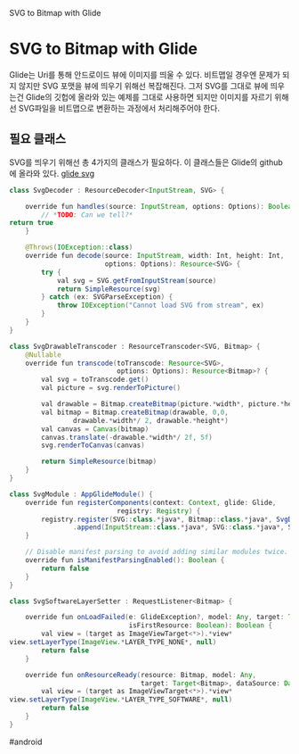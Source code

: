 SVG to Bitmap with Glide

# SVG to Bitmap with Glide
Glide는 Uri를 통해 안드로이드 뷰에 이미지를 띄울 수 있다. 
비트맵일 경우엔 문제가 되지 않지만 SVG 포맷을 뷰에 띄우기 위해선 복잡해진다.
그저 SVG를 그대로 뷰에 띄우는건 Glide의 깃헙에 올라와 있는 예제를 그대로 사용하면 되지만 이미지를 자르기 위해선 SVG파일을 비트맵으로 변환하는 과정에서 처리해주어야 한다.


## 필요 클래스
SVG를 띄우기 위해선 총 4가지의 클래스가 필요하다. 이 클래스들은 Glide의 github에 올라와 있다. [glide svg](https://github.com/bumptech/glide/tree/master/samples/svg)


```java
class SvgDecoder : ResourceDecoder<InputStream, SVG> {

    override fun handles(source: InputStream, options: Options): Boolean {
        // *TODO: Can we tell?*
return true
    }

    @Throws(IOException::class)
    override fun decode(source: InputStream, width: Int, height: Int,
                        options: Options): Resource<SVG> {
        try {
            val svg = SVG.getFromInputStream(source)
            return SimpleResource(svg)
        } catch (ex: SVGParseException) {
            throw IOException("Cannot load SVG from stream", ex)
        }
    }
}
```



```java
class SvgDrawableTranscoder : ResourceTranscoder<SVG, Bitmap> {
    @Nullable
    override fun transcode(toTranscode: Resource<SVG>,
                           options: Options): Resource<Bitmap>? {
        val svg = toTranscode.get()
        val picture = svg.renderToPicture()

        val drawable = Bitmap.createBitmap(picture.*width*, picture.*height*+ 5, Bitmap.Config.ARGB_8888)
        val bitmap = Bitmap.createBitmap(drawable, 0,0,
                drawable.*width*/ 2, drawable.*height*)
        val canvas = Canvas(bitmap)
        canvas.translate(-drawable.*width*/ 2f, 5f)
        svg.renderToCanvas(canvas)

        return SimpleResource(bitmap)
    }
}
```



```java
class SvgModule : AppGlideModule() {
    override fun registerComponents(context: Context, glide: Glide,
                           registry: Registry) {
        registry.register(SVG::class.*java*, Bitmap::class.*java*, SvgDrawableTranscoder())
                .append(InputStream::class.*java*, SVG::class.*java*, SvgDecoder())
    }

    // Disable manifest parsing to avoid adding similar modules twice.
    override fun isManifestParsingEnabled(): Boolean {
        return false
    }
}
```



```java
class SvgSoftwareLayerSetter : RequestListener<Bitmap> {

    override fun onLoadFailed(e: GlideException?, model: Any, target: Target<Bitmap>,
                              isFirstResource: Boolean): Boolean {
        val view = (target as ImageViewTarget<*>).*view*
view.setLayerType(ImageView.*LAYER_TYPE_NONE*, null)
        return false
    }

    override fun onResourceReady(resource: Bitmap, model: Any,
                                 target: Target<Bitmap>, dataSource: DataSource, isFirstResource: Boolean): Boolean {
        val view = (target as ImageViewTarget<*>).*view*
view.setLayerType(ImageView.*LAYER_TYPE_SOFTWARE*, null)
        return false
    }
}
```

#android